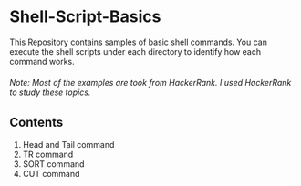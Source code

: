 # Shell-Script-Basics
This Repository contains samples of basic shell commands. You can execute the shell scripts under each directory to identify how each command works. 

###### *Note: Most of the examples are took from HackerRank. I used HackerRank to study these topics.*

## Contents
1. Head and Tail command
2. TR command
3. SORT command
4. CUT command